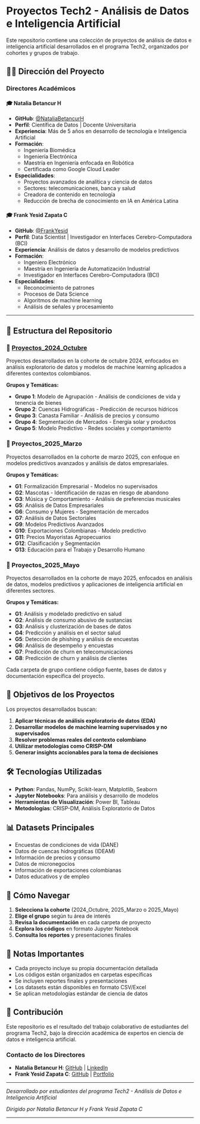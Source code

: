 # Proyectos Tech2 - Análisis de Datos e Inteligencia Artificial

Este repositorio contiene una colección de proyectos de análisis de datos e inteligencia artificial desarrollados en el programa Tech2, organizados por cohortes y grupos de trabajo.

## 👨‍💼 Dirección del Proyecto

### **Directores Académicos**

#### 🎓 **Natalia Betancur H**
- **GitHub**: [@NataliaBetancurH](https://github.com/NataliaBetancurH)
- **Perfil**: Científica de Datos | Docente Universitaria
- **Experiencia**: Más de 5 años en desarrollo de tecnología e Inteligencia Artificial
- **Formación**: 
  - Ingeniería Biomédica
  - Ingeniería Electrónica
  - Maestría en Ingeniería enfocada en Robótica
  - Certificada como Google Cloud Leader
- **Especialidades**: 
  - Proyectos avanzados de analítica y ciencia de datos
  - Sectores: telecomunicaciones, banca y salud
  - Creadora de contenido en tecnología
  - Reducción de brecha de conocimiento en IA en América Latina

#### 🎓 **Frank Yesid Zapata C**
- **GitHub**: [@FrankYesid](https://github.com/FrankYesid)
- **Perfil**: Data Scientist | Investigador en Interfaces Cerebro-Computadora (BCI)
- **Experiencia**: Análisis de datos y desarrollo de modelos predictivos
- **Formación**:
  - Ingeniero Electrónico
  - Maestría en Ingeniería de Automatización Industrial
  - Investigador en Interfaces Cerebro-Computadora (BCI)
- **Especialidades**:
  - Reconocimiento de patrones
  - Procesos de Data Science
  - Algoritmos de machine learning
  - Análisis de señales y procesamiento

---

## 📁 Estructura del Repositorio

### 📂 [Proyectos_2024_Octubre](/Proyectos_2024_Octubre)
Proyectos desarrollados en la cohorte de octubre 2024, enfocados en análisis exploratorio de datos y modelos de machine learning aplicados a diferentes contextos colombianos.

**Grupos y Temáticas:**
- **Grupo 1**: Modelo de Agrupación - Análisis de condiciones de vida y tenencia de bienes
- **Grupo 2**: Cuencas Hidrográficas - Predicción de recursos hídricos
- **Grupo 3**: Canasta Familiar - Análisis de precios y consumo
- **Grupo 4**: Segmentación de Mercados - Energía solar y productos
- **Grupo 5**: Modelo Predictivo - Redes sociales y comportamiento

### 📂 Proyectos_2025_Marzo
Proyectos desarrollados en la cohorte de marzo 2025, con enfoque en modelos predictivos avanzados y análisis de datos empresariales.

**Grupos y Temáticas:**
- **G1**: Formalización Empresarial - Modelos no supervisados
- **G2**: Mascotas - Identificación de razas en riesgo de abandono
- **G3**: Música y Comportamiento - Análisis de preferencias musicales
- **G5**: Análisis de Datos Empresariales
- **G6**: Consumo y Mujeres - Segmentación de mercados
- **G7**: Análisis de Datos Sectoriales
- **G9**: Modelos Predictivos Avanzados
- **G10**: Exportaciones Colombianas - Modelo predictivo
- **G11**: Precios Mayoristas Agropecuarios
- **G12**: Clasificación y Segmentación
- **G13**: Educación para el Trabajo y Desarrollo Humano

### 📂 Proyectos_2025_Mayo
Proyectos desarrollados en la cohorte de mayo 2025, enfocados en análisis de datos, modelos predictivos y aplicaciones de inteligencia artificial en diferentes sectores.

**Grupos y Temáticas:**
- **G1**: Análisis y modelado predictivo en salud
- **G2**: Análisis de consumo abusivo de sustancias
- **G3**: Análisis y clusterización de bases de datos
- **G4**: Predicción y análisis en el sector salud
- **G5**: Detección de phishing y análisis de encuestas
- **G6**: Análisis de desempeño y encuestas
- **G7**: Predicción de churn en telecomunicaciones
- **G8**: Predicción de churn y análisis de clientes

Cada carpeta de grupo contiene código fuente, bases de datos y documentación específica del proyecto.

## 🎯 Objetivos de los Proyectos

Los proyectos desarrollados buscan:

1. **Aplicar técnicas de análisis exploratorio de datos (EDA)**
2. **Desarrollar modelos de machine learning supervisados y no supervisados**
3. **Resolver problemas reales del contexto colombiano**
4. **Utilizar metodologías como CRISP-DM**
5. **Generar insights accionables para la toma de decisiones**

## 🛠️ Tecnologías Utilizadas

- **Python**: Pandas, NumPy, Scikit-learn, Matplotlib, Seaborn
- **Jupyter Notebooks**: Para análisis y desarrollo de modelos
- **Herramientas de Visualización**: Power BI, Tableau
- **Metodologías**: CRISP-DM, Análisis Exploratorio de Datos

## 📊 Datasets Principales

- Encuestas de condiciones de vida (DANE)
- Datos de cuencas hidrográficas (IDEAM)
- Información de precios y consumo
- Datos de micronegocios
- Información de exportaciones colombianas
- Datos educativos y de empleo

## 🚀 Cómo Navegar

1. **Selecciona la cohorte** (2024_Octubre, 2025_Marzo o 2025_Mayo)
2. **Elige el grupo** según tu área de interés
3. **Revisa la documentación** en cada carpeta de proyecto
4. **Explora los códigos** en formato Jupyter Notebook
5. **Consulta los reportes** y presentaciones finales

## 📝 Notas Importantes

- Cada proyecto incluye su propia documentación detallada
- Los códigos están organizados en carpetas específicas
- Se incluyen reportes finales y presentaciones
- Los datasets están disponibles en formato CSV/Excel
- Se aplican metodologías estándar de ciencia de datos

## 🤝 Contribución

Este repositorio es el resultado del trabajo colaborativo de estudiantes del programa Tech2, bajo la dirección académica de expertos en ciencia de datos e inteligencia artificial.

### **Contacto de los Directores**

- **Natalia Betancur H**: [GitHub](https://github.com/NataliaBetancurH) | [LinkedIn](https://www.linkedin.com/in/nataliabetancurh)
- **Frank Yesid Zapata C**: [GitHub](https://github.com/FrankYesid) | [Portfolio](https://responsive-portfolio-fyzapatac.netlify.app/)

---

*Desarrollado por estudiantes del programa Tech2 - Análisis de Datos e Inteligencia Artificial*

*Dirigido por Natalia Betancur H y Frank Yesid Zapata C* 

---
